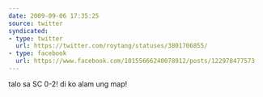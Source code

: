 ```yaml
---
date: 2009-09-06 17:35:25
source: twitter
syndicated:
- type: twitter
  url: https://twitter.com/roytang/statuses/3801706855/
- type: facebook
  url: https://www.facebook.com/10155666240078912/posts/122978477573
---
```


talo sa SC 0-2! di ko alam ung map!